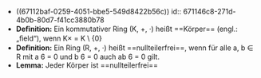 - ((67112baf-0259-4051-bbe5-549d8422b56c))
  id:: 671146c8-271d-4b0b-80d7-f41cc3880b78
- **Deﬁnition:** Ein kommutativer Ring (K, +, ·) heißt ==Körper== (engl.: „ﬁeld“), wenn K× = K \ {0}
- **Deﬁnition:** Ein Ring (R, +, ·) heißt ==nullteilerfrei==, wenn für alle a, b ∈ R mit a 6 = 0 und b 6 = 0 auch ab 6 = 0 gilt.
- **Lemma:** Jeder Körper ist ==nullteilerfrei==